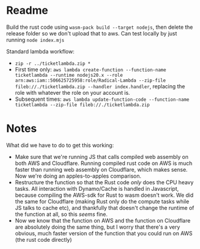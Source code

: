 # Readme

Build the rust code using `wasm-pack build --target nodejs`, then delete the release folder so we don't upload that to aws.
Can test locally by just running `node index.mjs`

Standard lambda workflow:

- `zip -r ../ticketlambda.zip *`
- First time only: `aws lambda create-function --function-name ticketlambda --runtime nodejs20.x --role arn:aws:iam::506625725958:role/Radical-Lambda --zip-file fileb://./ticketlambda.zip --handler index.handler`, replacing the role with whatever the role on your account is.
- Subsequent times: `aws lambda update-function-code --function-name ticketlambda --zip-file fileb://./ticketlambda.zip`

# Notes

What did we have to do to get this working:

- Make sure that we're running JS that calls compiled web assembly on both AWS and Cloudflare. Running compiled rust code on AWS is much faster than running web assembly on Cloudflare, which makes sense. Now we're doing an apples-to-apples comparison.
- Restructure the function so that the Rust code _only_ does the CPU heavy tasks. All interaction with Dynamo/Cache is handled in Javascript, because compiling the AWS-sdk for Rust to wasm doesn't work. We did the same for Cloudflare (making Rust only do the compute tasks while JS talks to cache etc), and thankfully that doesn't change the runtime of the function at all, so this _seems_ fine.
- Now we know that the function on AWS and the function on Cloudflare are absolutely doing the same thing, but I worry that there's a very obvious, much faster version of the function that you could run on AWS (the rust code directly)
